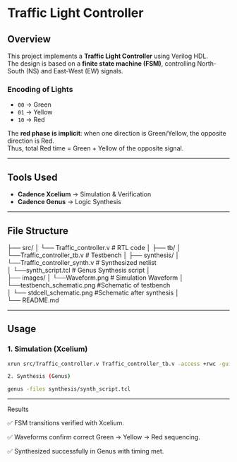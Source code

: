 #  Traffic Light Controller 

## Overview
This project implements a **Traffic Light Controller** using Verilog HDL.  
The design is based on a **finite state machine (FSM)**, controlling North-South (NS) and East-West (EW) signals.

### Encoding of Lights
- `00` → Green  
- `01` → Yellow  
- `10` → Red  

The **red phase is implicit**: when one direction is Green/Yellow, the opposite direction is Red.  
Thus, total Red time = Green + Yellow of the opposite signal.

---

## Tools Used
- **Cadence Xcelium** → Simulation & Verification  
- **Cadence Genus** → Logic Synthesis  

---

## File Structure

├── src/ 
│   └── Traffic_controller.v          # RTL code 
│ 
├── tb/ 
│   └──Traffic_controller_tb.v       # Testbench 
│ 
├── synthesis/ 
│   └──Traffic_controller_synth.v   # Synthesized netlist   
│   └──synth_script.tcl             # Genus Synthesis script
│   
├── images/ 
│   └──Waveform.png                 # Simulation Waveform
│   └──testbench_schematic.png      #Schematic of testbench   
│   └── stdcell_schematic.png       #Schematic after synthesis
│    
└── README.md

---

## Usage

### 1. Simulation (Xcelium)
```bash
xrun src/Traffic_controller.v Traffic_controller_tb.v -access +rwc -gui &

2. Synthesis (Genus)

genus -files synthesis/synth_script.tcl
 ```


---

Results

✅ FSM transitions verified with Xcelium.

✅ Waveforms confirm correct Green → Yellow → Red sequencing.

✅ Synthesized successfully in Genus with timing met.

